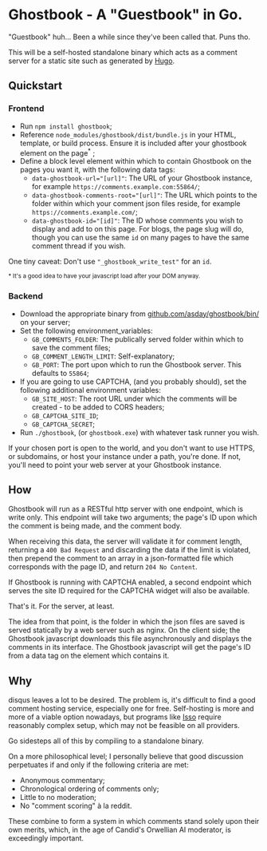 # Ghostbook - A "Guestbook" in Go.

"Guestbook" huh...  Been a while since they've been called that.  Puns tho.

This will be a self-hosted standalone binary which acts as a comment server for a static site such as generated by [Hugo](https://gohugo.io).

## Quickstart

### Frontend

* Run `npm install ghostbook`;
* Reference `node_modules/ghostbook/dist/bundle.js` in your HTML, template, or build process.  Ensure it is included after your ghostbook element on the page<sup>\*</sup> ;
* Define a block level element within which to contain Ghostbook on the pages you want it, with the following data tags:
    * `data-ghostbook-url="[url]"`:  The URL of your Ghostbook instance, for example `https://comments.example.com:55864/`;
    * `data-ghostbook-comments-root="[url]"`:  The URL which points to the folder within which your comment json files reside, for example `https://comments.example.com/`;
    * `data-ghostbook-id="[id]"`:  The ID whose comments you wish to display and add to on this page.  For blogs, the page slug will do, though you can use the same `id` on many pages to have the same comment thread if you wish.

One tiny caveat:  Don't use `"_ghostbook_write_test"` for an `id`.

<sup>\* It's a good idea to have your javascript load after your DOM anyway.</sup>

### Backend

* Download the appropriate binary from [github.com/asday/ghostbook/bin/](https://github.com/asday/ghostbook/bin/) on your server;
* Set the following environment_variables:
    * `GB_COMMENTS_FOLDER`:  The publically served folder within which to save the comment files;
    * `GB_COMMENT_LENGTH_LIMIT`:  Self-explanatory;
    * `GB_PORT`:  The port upon which to run the Ghostbook server.  This defaults to `55864`;
* If you are going to use CAPTCHA, (and you probably should), set the following additional environment variables:
    * `GB_SITE_HOST`:  The root URL under which the comments will be created - to be added to CORS headers;
    * `GB_CAPTCHA_SITE_ID`;
    * `GB_CAPTCHA_SECRET`;
* Run `./ghostbook`, (or `ghostbook.exe`) with whatever task runner you wish.

If your chosen port is open to the world, and you don't want to use HTTPS, or subdomains, or host your instance under a path, you're done.  If not, you'll need to point your web server at your Ghostbook instance.

## How

Ghostbook will run as a RESTful http server with one endpoint, which is write only.  This endpoint will take two arguments; the page's ID upon which the comment is being made, and the comment body.

When receiving this data, the server will validate it for comment length, returning a `400 Bad Request` and discarding the data if the limit is violated, then prepend the comment to an array in a json-formatted file which corresponds with the page ID, and return `204 No Content`.

If Ghostbook is running with CAPTCHA enabled, a second endpoint which serves the site ID required for the CAPTCHA widget will also be available.

That's it.  For the server, at least.

The idea from that point, is the folder in which the json files are saved is served statically by a web server such as nginx.  On the client side; the Ghostbook javascript downloads this file asynchronously and displays the comments in its interface.  The Ghostbook javascript will get the page's ID from a data tag on the element which contains it.

## Why

disqus leaves a lot to be desired.  The problem is, it's difficult to find a good comment hosting service, especially one for free.  Self-hosting is more and more of a viable option nowadays, but programs like [Isso](https://posativ.org/isso/) require reasonably complex setup, which may not be feasible on all providers.

Go sidesteps all of this by compiling to a standalone binary.

On a more philosophical level; I personally believe that good discussion perpetuates if and only if the following criteria are met:

* Anonymous commentary;
* Chronological ordering of comments only;
* Little to no moderation;
* No "comment scoring" à la reddit.

These combine to form a system in which comments stand solely upon their own merits, which, in the age of Candid's Orwellian AI moderator, is exceedingly important.
